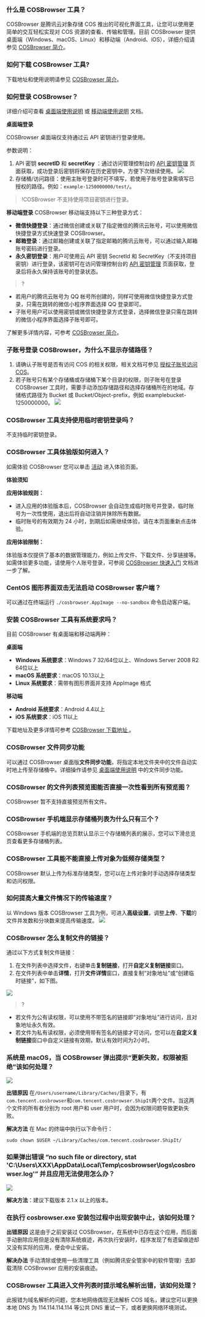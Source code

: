 ### 什么是 COSBrowser 工具？

COSBrowser 是腾讯云对象存储 COS 推出的可视化界面工具，让您可以使用更简单的交互轻松实现对 COS 资源的查看、传输和管理。目前 COSBrowser 提供桌面端（Windows、macOS、Linux）和移动端（Android、iOS），详细介绍请参见 [COSBrowser 简介](https://cloud.tencent.com/document/product/436/11366)。


### 如何下载 COSBrowser 工具?

下载地址和使用说明请参见 [COSBrowser 简介](https://cloud.tencent.com/document/product/436/11366)。

### 如何登录 COSBrowser？

详细介绍可查看 [桌面端使用说明](https://cloud.tencent.com/document/product/436/38103) 或 [移动端使用说明](https://cloud.tencent.com/document/product/436/38105) 文档。

**桌面端登录**

COSBrowser 桌面端仅支持通过云 API 密钥进行登录使用。

参数说明：

1. API 密钥 **secretID** 和 **secretKey** ：通过访问管理控制台的 [API 密钥管理](https://console.cloud.tencent.com/cam/capi) 页面获取，成功登录后密钥将保存在历史密钥中，方便下次继续使用。
![](https://main.qcloudimg.com/raw/86bb9584670fa11656b80e8d91c5267b.png)
2. 存储桶/访问路径：使用主账号登录时可不填写，若使用子账号登录需填写已授权的路径。例如：`example-1250000000/test/`。
>!COSBrowser 不支持使用项目密钥进行登录。

**移动端登录**
COSBrowser 移动端支持以下三种登录方式：

- **微信快捷登录**：通过微信创建或关联了指定微信的腾讯云账号，可以使用微信快捷登录方式快速登录 COSBrowser。
- **邮箱登录**：通过邮箱创建或关联了指定邮箱的腾讯云账号，可以通过输入邮箱账号密码进行登录。
- **永久密钥登录**：用户可使用云 API 密钥 SecretId 和 SecretKey（不支持项目密钥）进行登录，该密钥可在访问管理控制台的 [API 密钥管理](https://console.cloud.tencent.com/cam/capi) 页面获取，登录后将永久保持该账号的登录状态。

>?
- 若用户的腾讯云账号为 QQ 帐号所创建的，同样可使用微信快捷登录方式登录，只需在跳转的微信小程序界面选择 QQ 登录即可。
- 子账号用户可以使用密钥或微信快捷登录方式登录，选择微信登录只需在跳转的微信小程序界面选择子账号即可。

了解更多详情内容，可参考 [COSBrowser 简介](https://cloud.tencent.com/document/product/436/11366)。

### 子账号登录 COSBrowser，为什么不显示存储路径？

1. 请确认子账号是否有访问 COS 的相关权限，相关文档可参见 [授权子账号访问 COS](https://cloud.tencent.com/document/product/436/11714)。
2. 若子账号只有某个存储桶或存储桶下某个目录的权限，则子账号在登录 COSBrowser 工具时，需要手动添加存储路径和选择存储桶所在的地域。存储格式路径为 Bucket 或 Bucket/Object-prefix，例如 examplebucket-1250000000。
   ![](https://main.qcloudimg.com/raw/22a255293a563599d7fb8edecd9ef346.jpg)

### COSBrowser 工具支持使用临时密钥登录吗？

不支持临时密钥登录。

### COSBrowser 工具体验版如何进入？

如需体验 COSBrowser 您可以单击 [活动](https://cloud.tencent.com/act/event/cosbrowser-trial?) 进入体验页面。

**体验须知**

**应用体验规则：**

- 进入应用的体验版本后，COSBrowser 会自动生成临时账号并登录，临时账号为一次性使用，退出后将自动注销并抹除所有数据。
- 临时账号的有效期为 24 小时，到期后如需继续体验，请在本页面重新点击体验。

**应用体验限制：**

体验版本仅提供了基本的数据管理能力，例如上传文件、下载文件、分享链接等。如需体验更多功能，请使用个人账号登录，可参阅 [COSBrowser 快速入门](https://cloud.tencent.com/document/product/436/40762) 文档进一步了解。

### CentOS 图形界面双击无法启动 COSBrowser 客户端？

可以通过在终端运行 `./cosbrowser.AppImage --no-sandbox` 命令启动客户端。

### 安装 COSBrowser 工具有系统要求吗？

目前 COSBrowser 有桌面端和移动端两种：

**桌面端**

- **Windows 系统要求**：Windows 7 32/64位以上、Windows Server 2008 R2 64位以上
- **macOS 系统要求**：macOS 10.13以上
- **Linux 系统要求**：需带有图形界面并支持 AppImage 格式


**移动端**

- **Android 系统要求**：Android 4.4以上	
- **iOS 系统要求**：iOS 11以上

下载地址及更多详情可参考 [COSBrowser 下载地址 ](https://cloud.tencent.com/document/product/436/11366#.E4.B8.8B.E8.BD.BD.E5.9C.B0.E5.9D.80)。

### COSBrowser 文件同步功能

可以通过 COSBrowser 桌面版**文件同步功能**，将指定本地文件夹中的文件自动实时地上传至存储桶中。详细操作请参见 [桌面端使用说明](https://cloud.tencent.com/document/product/436/38103#.E5.9F.BA.E6.9C.AC.E5.8A.9F.E8.83.BD) 中的文件同步功能。

### COSBrowser 的文件列表预览图能否直接一次性看到所有预览图？

COSBrowser 暂不支持直接预览所有文件。

### COSBrowser 手机端显示存储桶列表为什么只有三个？

COSBrowser 手机端的总览页默认显示三个存储桶列表的展示，您可以下滑总览页查看更多存储桶列表。

### COSBrowser 工具能不能直接上传对象为低频存储类型？

COSBrowser 默认上传为标准存储类型，您可以在上传对象时手动选择存储类型和访问权限。

### 如何提高大量文件情况下的传输速度？

以 Windows 版本 COSBrowser 工具为例，可进入**高级设置**，调整**上传**、**下载**的文件并发数和分块数来提高传输速度。
![](https://main.qcloudimg.com/raw/c2feed3f86f3d91854bb6840c6eeb26f.png)

### COSBrowser 怎么复制文件的链接？

通过以下方式复制文件链接：
1. 在文件列表中选择文件，右键单击**复制链接**，打开**自定义复制链接**窗口。
2. 在文件列表中单击**详情**，打开**文件详情**窗口，直接复制“对象地址”或“创建临时链接”，如下图。

![](https://main.qcloudimg.com/raw/3e83d732a69d2d5c50cca080ce133ea5.png)

>?
- 若文件为公有读权限，可以使用不带签名的链接即“对象地址”进行访问，且对象地址永久有效。
- 若文件为私有读权限，必须使用带有签名的链接才可访问，您可以在**自定义复制链接**窗口中自定义链接有效期，默认有效时间为2小时。


### 系统是 macOS，当 COSBrowser 弹出提示“更新失败，权限被拒绝”该如何处理？

![](https://main.qcloudimg.com/raw/92e858abfde48fd0738459bd31c8da7f.png)

**出错原因**
在`/Users/username/Library/Caches/`目录下，有`com.tencent.cosbrowser`和`com.tencent.cosbrowser.ShipIt`两个文件。当这两个文件的所有者分别为 root 用户和 user 用户时，会因为权限问题导致更新失败。

**解决方法**
在 Mac 的终端中执行以下命令行：
```plaintext
sudo chown $USER ~/Library/Caches/com.tencent.cosbrowser.ShipIt/
```

### 如果弹出错误  “no such file or directory, stat 'C:\Users\XXX\AppData\Local\Temp\cosbrowser\logs\cosbrowser.log'” 并且应用无法使用怎么办？

![](https://main.qcloudimg.com/raw/42629a0686b7a892fef8946e547c9ef6.png)

**解决方法**：建议下载版本 2.1.x 以上的版本。

### 在执行 cosbrowser.exe 安装包过程中出现安装中止，该如何处理？

**出错原因**
这是由于之前安装过 COSBrowser，在系统中已存在这个应用，而后面手动删除应用但是没有清除系统痕迹，再次执行安装时，程序发现了有遗留痕迹却又没有实际的应用，便会中止安装。

**解决办法**
手动清除或使用一些清理工具（例如腾讯安全管家中的软件管理）去卸载清除 COSBrowser 应用的安装痕迹。

### COSBrowser 工具进入文件列表时提示域名解析出错，该如何处理？

此报错为域名解析的问题，您本地网络偶现无法解析 COS 域名，建议您可以更换本地 DNS 为 114.114.114.114 等公共 DNS 重试一下，或者更换网络环境测试。
